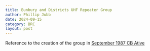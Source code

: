 ```yaml
---
title: Bunbury and Districts UHF Repeater Group
author: Phillip Jubb
date: 2024-09-15
category: BRC
layout: post
---
```



Reference to the creation of the group in [September 1987 CB Ative](/assets/docs/media/Media%20Magazine%20CBAction%201987%20-%20repeater%20and%20club%20profile.pdf)